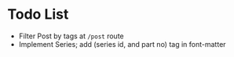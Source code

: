 # Todo List

- Filter Post by tags at `/post` route
- Implement Series; add (series id, and part no) tag in font-matter